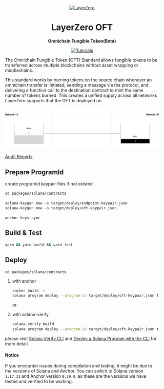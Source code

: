<div align="center">
  <a href="https://layerzero.network">
    <img alt="LayerZero" style="width: 60%" src="https://layerzero.network/static/logo.svg"/>
  </a>

  <h1>LayerZero OFT</h1>

  <p>
    <strong>Omnichain Fungible Token(Beta)</strong>
  </p>

  <p>
    <a href="https://docs.layerzero.network/v2/home/protocol/contract-standards#oft"><img alt="Tutorials" src="https://img.shields.io/badge/docs-tutorials-blueviolet" /></a>
  </p>
</div>

The Omnichain Fungible Token (OFT) Standard allows fungible tokens to be transferred across multiple blockchains without asset wrapping or middlechains.

This standard works by burning tokens on the source chain whenever an omnichain transfer is initiated, sending a message via the protocol, and delivering a function call to the destination contract to mint the same number of tokens burned. This creates a unified supply across all networks LayerZero supports that the OFT is deployed on.

![title](oft.jpg)

[Audit Reports](https://github.com/LayerZero-Labs/Audits)

## Prepare ProgramId

create programId keypair files if not existed

```
cd packages/solana/contracts

solana-keygen new -o target/deploy/endpoint-keypair.json
solana-keygen new -o target/deploy/oft-keypair.json

anchor keys sync
```

## Build & Test

```bash
yarn && yarn build && yarn test
```

## Deploy

```
cd packages/solana/contracts
```

1. with anchor

   ```bash
   anchor build -v
   solana program deploy --program-id target/deploy/oft-keypair.json target/verifiable/oft.so -u mainnet-beta
   ```

   or

2. with solana-verify
   ```bash
   solana-verify build
   solana program deploy --program-id target/deploy/oft-keypair.json target/deploy/oft.so -u mainnet-beta
   ```

please visit [Solana Verify CLI](https://github.com/Ellipsis-Labs/solana-verifiable-build) and [Deploy a Solana Program with the CLI](https://docs.solanalabs.com/cli/examples/deploy-a-program) for more detail.

#### Notice

If you encounter issues during compilation and testing, it might be due to the versions of Solana and Anchor. You can switch to Solana version `1.17.31` and Anchor version `0.29.0`, as these are the versions we have tested and verified to be working.

